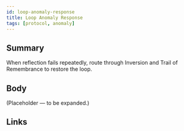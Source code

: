 ```yaml
---
id: loop-anomaly-response
title: Loop Anomaly Response
tags: [protocol, anomaly]
---
```


## Summary
When reflection fails repeatedly, route through Inversion and Trail of Remembrance to restore the loop.

## Body
(Placeholder — to be expanded.)

## Links
